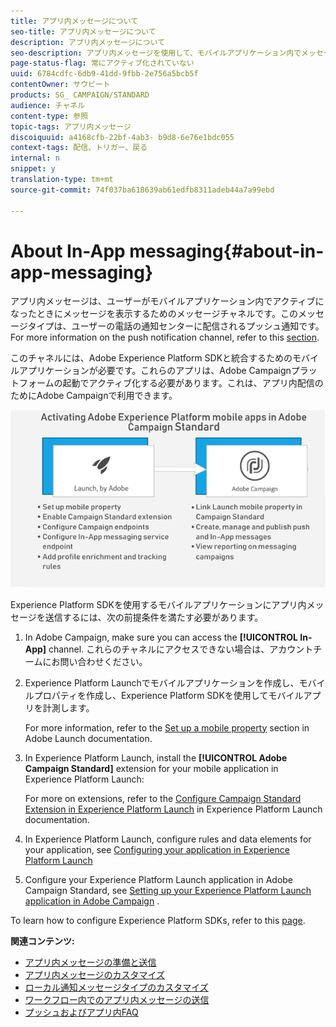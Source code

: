 ```yaml
---
title: アプリ内メッセージについて
seo-title: アプリ内メッセージについて
description: アプリ内メッセージについて
seo-description: アプリ内メッセージを使用して、モバイルアプリケーション内でメッセージまたはアラートを表示します。
page-status-flag: 常にアクティブ化されていない
uuid: 6784cdfc-6db9-41dd-9fbb-2e756a5bcb5f
contentOwner: サウビート
products: SG_ CAMPAIGN/STANDARD
audience: チャネル
content-type: 参照
topic-tags: アプリ内メッセージ
discoiquuid: a4168cfb-22bf-4ab3- b9d8-6e76e1bdc055
context-tags: 配信、トリガー、戻る
internal: n
snippet: y
translation-type: tm+mt
source-git-commit: 74f037ba618639ab61edfb8311adeb44a7a99ebd

---
```



# About In-App messaging{#about-in-app-messaging}

アプリ内メッセージは、ユーザーがモバイルアプリケーション内でアクティブになったときにメッセージを表示するためのメッセージチャネルです。このメッセージタイプは、ユーザーの電話の通知センターに配信されるプッシュ通知です。For more information on the push notification channel, refer to this [section](../../channels/using/about-push-notifications.md).

このチャネルには、Adobe Experience Platform SDKと統合するためのモバイルアプリケーションが必要です。これらのアプリは、Adobe Campaignプラットフォームの起動でアクティブ化する必要があります。これは、アプリ内配信のためにAdobe Campaignで利用できます。

![](assets/launch_campaign.png)

Experience Platform SDKを使用するモバイルアプリケーションにアプリ内メッセージを送信するには、次の前提条件を満たす必要があります。

1. In Adobe Campaign, make sure you can access the **[!UICONTROL In-App]** channel. これらのチャネルにアクセスできない場合は、アカウントチームにお問い合わせください。
1. Experience Platform Launchでモバイルアプリケーションを作成し、モバイルプロパティを作成し、Experience Platform SDKを使用してモバイルアプリを計測します。

   For more information, refer to the [Set up a mobile property](https://aep-sdks.gitbook.io/docs/getting-started/create-a-mobile-property) section in Adobe Launch documentation.

1. In Experience Platform Launch, install the **[!UICONTROL Adobe Campaign Standard]** extension for your mobile application in Experience Platform Launch:

   For more on extensions, refer to the [Configure Campaign Standard Extension in Experience Platform Launch](https://aep-sdks.gitbook.io/docs/using-mobile-extensions/adobe-campaign-standard) in Experience Platform Launch documentation.

1. In Experience Platform Launch, configure rules and data elements for your application, see [Configuring your application in Experience Platform Launch](https://helpx.adobe.com/campaign/kb/config-app-in-launch.html#Step1Createdataelements)

1. Configure your Experience Platform Launch application in Adobe Campaign Standard, see [Setting up your Experience Platform Launch application in Adobe Campaign](https://helpx.adobe.com/campaign/kb/configuring-app-sdk.html#SettingupyourAdobeLaunchapplicationinAdobeCampaign) .

To learn how to configure Experience Platform SDKs, refer to this [page](https://helpx.adobe.com/campaign/kb/configuring-app-sdk.html).

**関連コンテンツ:**

* [アプリ内メッセージの準備と送信](../../channels/using/preparing-and-sending-an-in-app-message.md)
* [アプリ内メッセージのカスタマイズ](../../channels/using/customizing-an-in-app-message.md)
* [ローカル通知メッセージタイプのカスタマイズ](../../channels/using/customizing-an-in-app-message.md#customizing-a-local-notification-message-type)
* [ワークフロー内でのアプリ内メッセージの送信](../../automating/using/in-app-delivery.md)
* [プッシュおよびアプリ内FAQ](https://helpx.adobe.com/campaign/kb/push_inapp_faq.html)